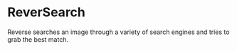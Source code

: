 # ReverSearch
Reverse searches an image through a variety of search engines and tries to grab the best match.
